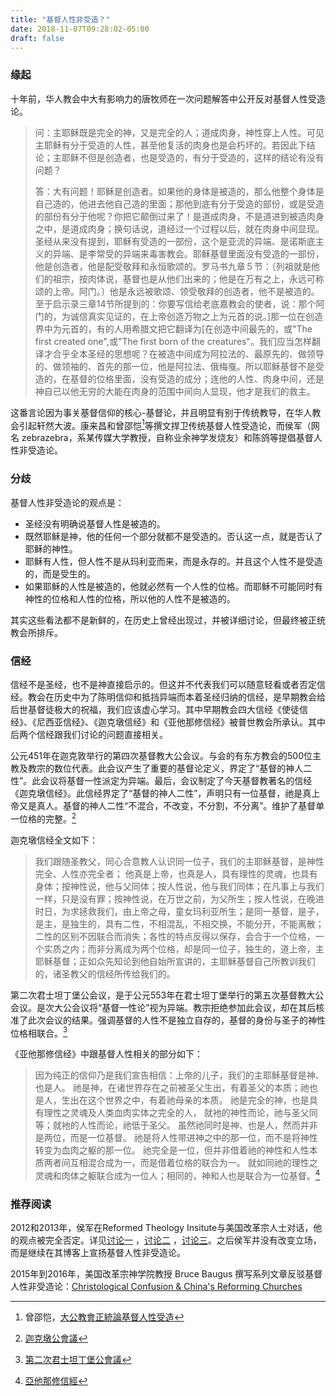 ```yaml
---
title: "基督人性非受造？"
date: 2018-11-07T09:28:02-05:00
draft: false
---
```


### 缘起

十年前，华人教会中大有影响力的唐牧师在一次问题解答中公开反对基督人性受造论。

>  问：主耶稣既是完全的神，又是完全的人；道成肉身，神性穿上人性。可见主耶稣有分于受造的人性，甚至他复活的肉身也是会朽坏的。若因此下结论；主耶稣不但是创造者，也是受造的，有分于受造的，这样的结论有没有问题？ 
>
> 答：大有问题！耶稣是创造者。如果他的身体是被造的，那么他整个身体是自己造的，他进去他自己造的里面；那他到底有分于受造的部份，或是受造的部份有分于他呢？你把它颠倒过来了！是道成肉身，不是道进到被造肉身之中，是道成肉身；换句话说，道经过一个过程以后，就在肉身中间显现。圣经从来没有提到，耶稣有受造的一部份，这个是亚流的异端、是诺斯底主义的异端、是李常受的异端来毒害教会。耶稣基督里面没有受造的一部份，他是创造者，他是配受敬拜和永恒歌颂的。罗马书九章５节：〔列祖就是他们的祖宗，按肉体说，基督也是从他们出来的；他是在万有之上，永远可称颂的上帝。阿门。〕他是永远被歌颂、领受敬拜的创造者，他不是被造的。至于启示录三章14节所提到的：你要写信给老底嘉教会的使者，说：那个阿门的，为诚信真实见证的，在上帝创造万物之上为元首的说。]那一位在创造界中为元首的，有的人用希腊文把它翻译为[在创造中间最先的，或"The first created one",或"The first born of the creatures"。我们应当怎样翻译才合乎全本圣经的思想呢？在被造中间成为阿拉法的、最原先的、做领导的、做领袖的、首先的那一位，他是阿拉法、俄梅戛。所以耶稣基督不是受造的，在基督的位格里面，没有受造的成分；连他的人性、肉身中间，还是神自已以他无穷的大能在肉身的范围中间向人显现，他才是我们的救主。

这番言论因为事关基督信仰的核心-基督论，并且明显有别于传统教导，在华人教会引起轩然大波。康来昌和曾邵恺[^1]等撰文捍卫传统基督人性受造论，而侯军（网名 zebrazebra，系某传媒大学教授，自称业余神学发烧友）和陈鸽等提倡基督人性非受造论。

### 分歧

基督人性非受造论的观点是：

- 圣经没有明确说基督人性是被造的。
- 既然耶稣是神，他的任何一个部分就都不是受造的。否认这一点，就是否认了耶稣的神性。
- 耶稣有人性，但人性不是从玛利亚而来，而是永存的。并且这个人性不是受造的，而是受生的。
- 如果耶稣的人性是被造的，他就必然有一个人性的位格。而耶稣不可能同时有神性的位格和人性的位格，所以他的人性不是被造的。

其实这些看法都不是新鲜的，在历史上曾经出现过，并被详细讨论，但最终被正统教会所排斥。

### 信经

信经不是圣经，也不是神直接启示的。但这并不代表我们可以随意轻看或者否定信经。教会在历史中为了陈明信仰和抵挡异端而本着圣经归纳的信经，是早期教会给后世基督徒极大的祝福，我们应该虚心学习。其中早期教会四大信经《使徒信经》、《尼西亚信经》、《迦克墩信经》和《亚他那修信经》被普世教会所承认。其中后两个信经跟我们讨论的问题直接相关。

公元451年在迦克敦举行的第四次基督教大公会议。与会的有东方教会的500位主教及教宗的数位代表。此会议产生了重要的基督论定义，界定了“基督的神人二性”。此会议将基督一性派定为异端。最后，会议制定了今天基督教著名的信经《迦克墩信经》。此信经界定了“基督的神人二性”，声明只有一位基督，祂是真上帝又是真人。基督的神人二性“不混合，不改变，不分割，不分离”。维护了基督单一位格的完整。[^2]

迦克墩信经全文如下：

> 我们跟随圣教父，同心合意教人认识同一位子，我们的主耶稣基督，是神性完全、人性亦完全者； 他真是上帝，也真是人，具有理性的灵魂，也具有身体；按神性说，他与父同体；按人性说，他与我们同体；在凡事上与我们一样，只是没有罪；按神性说，在万世之前，为父所生；按人性说，在晚进时日，为求拯救我们，由上帝之母，童女玛利亚所生；是同一基督，是子，是主，是独生的，具有二性，不相混乱，不相交换，不能分开，不能离散；二性的区别不因联合而消失；各性的特点反得以保存，会合于一个位格，一个实质之内；而非分离成为两个位格，却是同一位子，独生的，道上帝，主耶稣基督；正如众先知论到他自始所宣讲的，主耶稣基督自己所教训我们的，诸圣教父的信经所传给我们的。

第二次君士坦丁堡公会议，是于公元553年在君士坦丁堡举行的第五次基督教大公会议。是次大公会议将“基督一性论”视为异端。教宗拒绝参加此会议，却在其后核准了此次会议的结果。强调基督的人性不是独立自存的，基督的身份与圣子的神性位格相联合。[^3]

《亚他那修信经》中跟基督人性相关的部分如下：

> 因为纯正的信仰乃是我们宣告相信：上帝的儿子，我们的主耶稣基督是神、也是人。
> 祂是神，在诸世界存在之前被圣父生出，有着圣父的本质；祂也是人，生出在这个世界之中，有着祂母亲的本质。
> 祂是完全的神，也是具有理性之灵魂及人类血肉实体之完全的人，
> 就衪的神性而论，祂与圣父同等；就衪的人性而论，祂低于圣父。
> 虽然祂同时是神、也是人，然而并非是两位，而是一位基督。
> 祂是将人性带进神之中的那一位，而不是将神性转变为血肉之躯的那一位。
> 祂完全是一位，但并非借着祂的神性和人性本质两者间互相混合成为一，而是借着位格的联合为一。
> 就如同祂的理性之灵魂和肉体之躯联合成为一位人；相同的，神和人也是联合为一位基督。[^4]

### 推荐阅读

2012和2013年，侯军在Reformed Theology Insitute与美国改革宗人士对话，他的观点被完全否定。详见[讨论一](https://www.tapatalk.com/groups/rti/help-needed-nature-of-christ-t1787-s250.html) ，[讨论二](https://www.tapatalk.com/groups/rti/col-1-15-the-firstborn-of-all-creation-t1812-s30.html) ，[讨论三](https://www.tapatalk.com/groups/rti/viewtopic.php?f=54&t=2250&p=19459&hilit=Hou+Jun#p19459)。之后侯军并没有改变立场，而是继续在其博客上宣扬基督人性非受造论。

2015年到2016年，美国改革宗神学院教授 Bruce Baugus 撰写系列文章反驳基督人性非受造论：[Christological Confusion & China's Reforming Churches](http://72.47.212.95/cgi-bin/mt/mt-search.cgi?search=Christological+Confusion+%26+China%27s+Reforming+Churches+&IncludeBlogs=1%2C2)

[^1]: 曾邵恺，[大公教會正統論基督人性受造](https://www.academia.edu/7141714/%E5%A4%A7%E5%85%AC%E6%95%99%E6%9C%83%E6%AD%A3%E7%B5%B1%E8%AB%96%E5%9F%BA%E7%9D%A3%E4%BA%BA%E6%80%A7%E5%8F%97%E9%80%A0_Christs_Creaturely_Humanity_According_to_the_Orthodoxy_of_the_Church_)

[^2]: [迦克墩公會議](https://zh.wikipedia.org/wiki/%E8%BF%A6%E5%85%8B%E5%A2%A9%E5%85%AC%E6%9C%83%E8%AD%B0)

[^3]: [第二次君士坦丁堡公會議](https://zh.wikipedia.org/wiki/%E7%AC%AC%E4%BA%8C%E6%AC%A1%E5%90%9B%E5%A3%AB%E5%9D%A6%E4%B8%81%E5%A0%A1%E5%85%AC%E6%9C%83%E8%AD%B0)

[^4]: [亞他那修信經](https://zh.wikipedia.org/wiki/%E4%BA%9E%E4%BB%96%E9%82%A3%E4%BF%AE%E4%BF%A1%E7%B6%93)